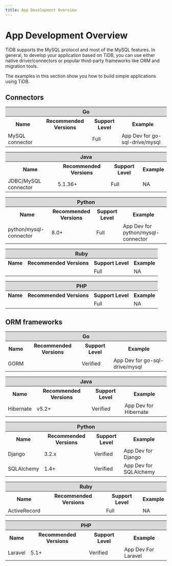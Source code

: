 ```yaml
---
title: App Development Overview
---
```


# App Development Overview

TiDB supports the MySQL protocol and most of the MySQL features. In general, to develop your application based on TiDB, you  can use either native driver/connectors or popular third-party frameworks like ORM and migration tools.

The examples in this section show you how to build simple applications using TiDB.

## Connectors

<table>
  <tr >
    <th colspan="4" bgcolor="#d9d9d9" align="center">Go</th>
  </tr>
  <tr>
    <th>Name</th>
    <th>Recommended Versions</th>
    <th>Support Level</th>
    <th>Example</th>
  </tr>
  <tr>
    <td>MySQL connector</td>
    <td></td>
    <td>Full</td>
    <td>App Dev for go-sql-drive/mysql</td>
  </tr>
</table>

<table>
  <tr>
    <th colspan="4" bgcolor="#d9d9d9" align="center">Java</th>
  </tr>
  <tr>
    <th>Name</th>
    <th>Recommended Versions</th>
    <th>Support Level</th>
    <th>Example</th>
  </tr>
  <tr>
    <td>JDBC/MySQL connector</td>
    <td>5.1.36+</td>
    <td>Full</td>
    <td>NA</td>
  </tr>
</table>

<table>
  <tr>
    <th colspan="4" bgcolor="#d9d9d9" align="center">Python</th>
  </tr>
  <tr>
    <th>Name</th>
    <th>Recommended Versions</th>
    <th>Support Level</th>
    <th>Example</th>
  </tr>
  <tr>
    <td>python/mysql-connector</td>
    <td>8.0+</td>
    <td>Full</td>
    <td>App Dev for python/mysql-connector</td>
  </tr>
</table>

<table>
  <tr>
    <th colspan="4" bgcolor="#d9d9d9" align="center">Ruby</th>
  </tr>
  <tr>
    <th>Name</th>
    <th>Recommended Versions</th>
    <th>Support Level</th>
    <th>Example</th>
  </tr>
  <tr>
    <td></td>
    <td></td>
    <td>Full</td>
    <td>NA</td>
  </tr>
</table>

<table>
  <tr>
    <th colspan="4" bgcolor="#d9d9d9" align="center">PHP</th>
  </tr>
  <tr>
    <th>Name</th>
    <th>Recommended Versions</th>
    <th>Support Level</th>
    <th>Example</th>
  </tr>
  <tr>
    <td></td>
    <td></td>
    <td>Full</td>
    <td>NA</td>
  </tr>
</table>

## ORM frameworks

<table>
  <tr >
    <th colspan="4" bgcolor="#d9d9d9" align="center">Go</th>
  </tr>
  <tr>
    <th>Name</th>
    <th>Recommended Versions</th>
    <th>Support Level</th>
    <th>Example</th>
  </tr>
  <tr>
    <td>GORM</td>
    <td></td>
    <td>Verified</td>
    <td>App Dev for go-sql-drive/mysql</td>
  </tr>
</table>

<table>
  <tr>
    <th colspan="4" bgcolor="#d9d9d9" align="center">Java</th>
  </tr>
  <tr>
    <th>Name</th>
    <th>Recommended Versions</th>
    <th>Support Level</th>
    <th>Example</th>
  </tr>
  <tr>
    <td>Hibernate</td>
    <td>v5.2+</td>
    <td>Verified</td>
    <td>App Dev for Hibernate</td>
  </tr>
</table>

<table>
  <tr>
    <th colspan="4" bgcolor="#d9d9d9" align="center">Python</th>
  </tr>
  <tr>
    <th>Name</th>
    <th>Recommended Versions</th>
    <th>Support Level</th>
    <th>Example</th>
  </tr>
  <tr>
    <td>Django</td>
    <td>3.2.x</td>
    <td>Verified</td>
    <td>App Dev for Django</td>
  </tr>
  <tr>
    <td>SQLAlchemy</td>
    <td>1.4+</td>
    <td>Verified</td>
    <td>App Dev for SQLAlchemy</td>
  </tr>
</table>

<table>
  <tr>
    <th colspan="4" bgcolor="#d9d9d9" align="center">Ruby</th>
  </tr>
  <tr>
    <th>Name</th>
    <th>Recommended Versions</th>
    <th>Support Level</th>
    <th>Example</th>
  </tr>
  <tr>
    <td>ActiveRecord</td>
    <td></td>
    <td>Full</td>
    <td>NA</td>
  </tr>
</table>

<table>
  <tr>
    <th colspan="4" bgcolor="#d9d9d9" align="center">PHP</th>
  </tr>
  <tr>
    <th>Name</th>
    <th>Recommended Versions</th>
    <th>Support Level</th>
    <th>Example</th>
  </tr>
  <tr>
    <td>Laravel</td>
    <td>5.1+</td>
    <td>Verified</td>
    <td>App Dev For Laravel</td>
  </tr>
</table>